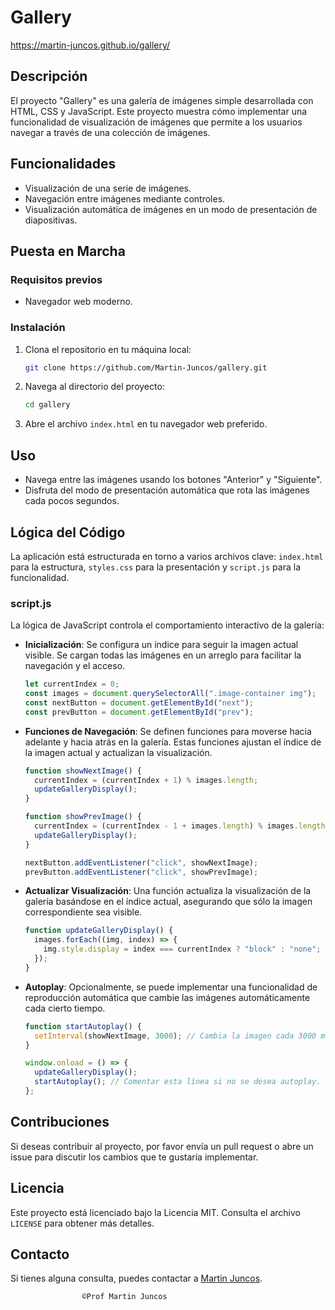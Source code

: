 # Gallery

https://martin-juncos.github.io/gallery/

## Descripción

El proyecto "Gallery" es una galería de imágenes simple desarrollada con HTML, CSS y JavaScript. Este proyecto muestra cómo implementar una funcionalidad de visualización de imágenes que permite a los usuarios navegar a través de una colección de imágenes.

## Funcionalidades

- Visualización de una serie de imágenes.
- Navegación entre imágenes mediante controles.
- Visualización automática de imágenes en un modo de presentación de diapositivas.

## Puesta en Marcha

### Requisitos previos

- Navegador web moderno.

### Instalación

1. Clona el repositorio en tu máquina local:

   ```bash
   git clone https://github.com/Martin-Juncos/gallery.git
   ```

2. Navega al directorio del proyecto:

   ```bash
   cd gallery
   ```

3. Abre el archivo `index.html` en tu navegador web preferido.

## Uso

- Navega entre las imágenes usando los botones "Anterior" y "Siguiente".
- Disfruta del modo de presentación automática que rota las imágenes cada pocos segundos.

## Lógica del Código

La aplicación está estructurada en torno a varios archivos clave: `index.html` para la estructura, `styles.css` para la presentación y `script.js` para la funcionalidad.

### script.js

La lógica de JavaScript controla el comportamiento interactivo de la galería:

- **Inicialización**: Se configura un índice para seguir la imagen actual visible. Se cargan todas las imágenes en un arreglo para facilitar la navegación y el acceso.

  ```javascript
  let currentIndex = 0;
  const images = document.querySelectorAll(".image-container img");
  const nextButton = document.getElementById("next");
  const prevButton = document.getElementById("prev");
  ```

- **Funciones de Navegación**: Se definen funciones para moverse hacia adelante y hacia atrás en la galería. Estas funciones ajustan el índice de la imagen actual y actualizan la visualización.

  ```javascript
  function showNextImage() {
    currentIndex = (currentIndex + 1) % images.length;
    updateGalleryDisplay();
  }

  function showPrevImage() {
    currentIndex = (currentIndex - 1 + images.length) % images.length;
    updateGalleryDisplay();
  }

  nextButton.addEventListener("click", showNextImage);
  prevButton.addEventListener("click", showPrevImage);
  ```

- **Actualizar Visualización**: Una función actualiza la visualización de la galería basándose en el índice actual, asegurando que sólo la imagen correspondiente sea visible.

  ```javascript
  function updateGalleryDisplay() {
    images.forEach((img, index) => {
      img.style.display = index === currentIndex ? "block" : "none";
    });
  }
  ```

- **Autoplay**: Opcionalmente, se puede implementar una funcionalidad de reproducción automática que cambie las imágenes automáticamente cada cierto tiempo.

  ```javascript
  function startAutoplay() {
    setInterval(showNextImage, 3000); // Cambia la imagen cada 3000 milisegundos.
  }

  window.onload = () => {
    updateGalleryDisplay();
    startAutoplay(); // Comentar esta línea si no se desea autoplay.
  };
  ```

## Contribuciones

Si deseas contribuir al proyecto, por favor envía un pull request o abre un issue para discutir los cambios que te gustaría implementar.

## Licencia

Este proyecto está licenciado bajo la Licencia MIT. Consulta el archivo `LICENSE` para obtener más detalles.

## Contacto

Si tienes alguna consulta, puedes contactar a [Martin Juncos](mailto:prof.mcjuncos@gmail.com).

                    ©Prof Martin Juncos
